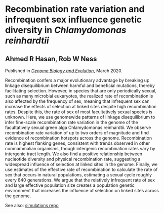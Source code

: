 # Recombination rate variation and infrequent sex influence genetic diversity in _Chlamydomonas reinhardtii_

## Ahmed R Hasan, Rob W Ness

Published in [_Genome Biology and Evolution_](https://academic.oup.com/gbe/article/12/4/370/5809146), March 2020.

Recombination confers a major evolutionary advantage by breaking up linkage disequilibrium between harmful and beneficial mutations, thereby facilitating selection. However, in species that are only periodically sexual, such as many microbial eukaryotes, the realized rate of recombination is also affected by the frequency of sex, meaning that infrequent sex can increase the effects of selection at linked sites despite high recombination rates. Despite this, the rate of sex of most facultatively sexual species is unknown. Here, we use genomewide patterns of linkage disequilibrium to infer fine-scale recombination rate variation in the genome of the facultatively sexual green alga Chlamydomonas reinhardtii. We observe recombination rate variation of up to two orders of magnitude and find evidence of recombination hotspots across the genome. Recombination rate is highest flanking genes, consistent with trends observed in other nonmammalian organisms, though intergenic recombination rates vary by intergenic tract length. We also find a positive relationship between nucleotide diversity and physical recombination rate, suggesting a widespread influence of selection at linked sites in the genome. Finally, we use estimates of the effective rate of recombination to calculate the rate of sex that occurs in natural populations, estimating a sexual cycle roughly every 840 generations. We argue that the relatively infrequent rate of sex and large effective population size creates a population genetic environment that increases the influence of selection on linked sites across the genome.

See also: [simulations repo](https://github.com/aays/ldhelmet-sims)
